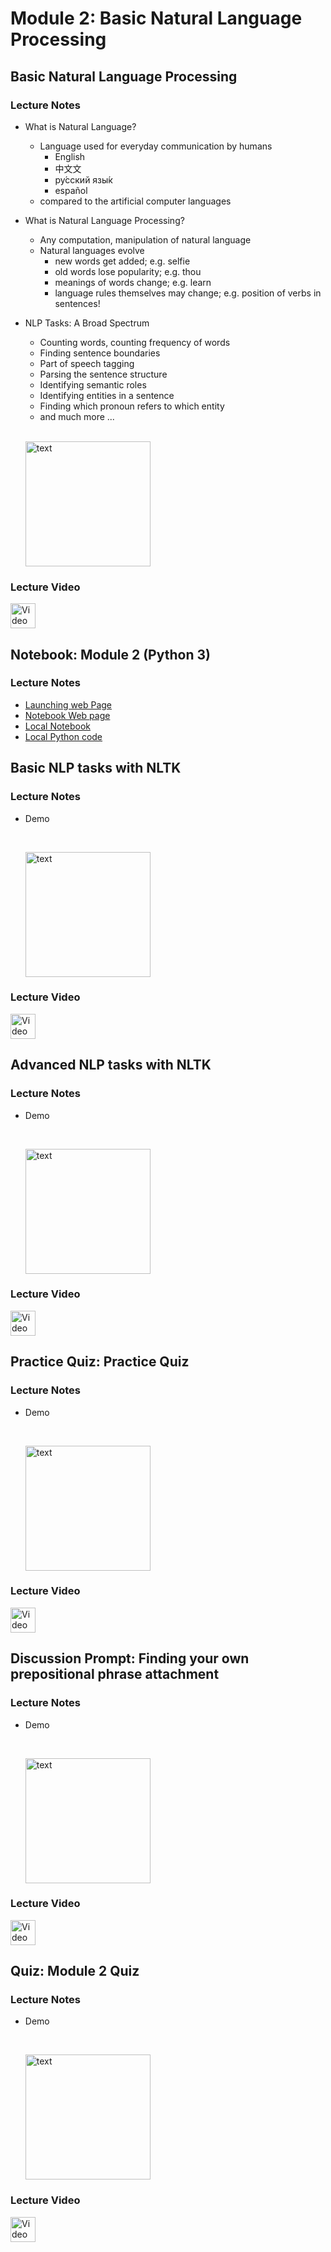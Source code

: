 # Module 2: Basic Natural Language Processing


## Basic Natural Language Processing

### Lecture Notes

+ What is Natural Language?
    + Language used for everyday communication by humans
        + English
        + 中⽂文
        + ру́сский язы́к
        + español
    + compared to the artificial computer languages

+ What is Natural Language Processing?
    + Any computation, manipulation of natural language
    + Natural languages evolve
        + new words get added; e.g. selfie
        + old words lose popularity; e.g. thou
        + meanings of words change; e.g. learn
        + language rules themselves may change; e.g. position of verbs in sentences!

+ NLP Tasks: A Broad Spectrum
    + Counting words, counting frequency of words
    + Finding sentence boundaries
    + Part of speech tagging
    + Parsing the sentence structure
    + Identifying semantic roles
    + Identifying entities in a sentence
    + Finding which pronoun refers to which entity
    + and much more ...

    <a href="url"> <br/>
        <img src="url" alt="text" title= "caption" height="200">
    </a>

### Lecture Video

<a href="https://d3c33hcgiwev3.cloudfront.net/Xqf0hGgFEeedjgoGzm8emA.processed/full/360p/index.mp4?Expires=1543017600&Signature=RxENKsaVj2xuLVE01tK8v1X5LaEQW-gAjoElMb6pXwXxj4c-R~G5tJTIkYvvSykIo4bW5Wtd3HFpNu3YcC4904vrMvtliufY4lRKY-5803JV~sG1dZJrGCZtQXRE3VJyq18FggYDYlRQQpXSp6iWq51TVqzQvjopJVAzjOxpCDI_&Key-Pair-Id=APKAJLTNE6QMUY6HBC5A" alt="Basic Natural Language Processing" target="_blank">
    <img src="http://files.softicons.com/download/system-icons/windows-8-metro-invert-icons-by-dakirby309/png/64x64/Folders%20&%20OS/My%20Videos.png" alt="Video" width="40px"> 
</a>


## Notebook: Module 2 (Python 3)

### Lecture Notes

+ [Launching web Page](https://www.coursera.org/learn/python-text-mining/notebook/NcOOH/module-2-python-3)
+ [Notebook Web page](https://hub.coursera-notebooks.org/user/dfxbyieeexzfjsmxjreyig/notebooks/Module%202%20(Python%203).ipynb)
+ [Local Notebook](notebooks/02-Module+2+Python.3.ipynb)
+ [Local Python code](notebooks/02-Module+2+Python.3.py)


## Basic NLP tasks with NLTK

### Lecture Notes

+ Demo
    ```Python

    ```

    <a href="url"> <br/>
        <img src="url" alt="text" title= "caption" height="200">
    </a>

### Lecture Video

<a href="url" alt="text" target="_blank">
    <img src="http://files.softicons.com/download/system-icons/windows-8-metro-invert-icons-by-dakirby309/png/64x64/Folders%20&%20OS/My%20Videos.png" alt="Video" width="40px"> 
</a>


## Advanced NLP tasks with NLTK

### Lecture Notes

+ Demo
    ```Python

    ```

    <a href="url"> <br/>
        <img src="url" alt="text" title= "caption" height="200">
    </a>

### Lecture Video

<a href="url" alt="text" target="_blank">
    <img src="http://files.softicons.com/download/system-icons/windows-8-metro-invert-icons-by-dakirby309/png/64x64/Folders%20&%20OS/My%20Videos.png" alt="Video" width="40px"> 
</a>


## Practice Quiz: Practice Quiz

### Lecture Notes

+ Demo
    ```Python

    ```

    <a href="url"> <br/>
        <img src="url" alt="text" title= "caption" height="200">
    </a>

### Lecture Video

<a href="url" alt="text" target="_blank">
    <img src="http://files.softicons.com/download/system-icons/windows-8-metro-invert-icons-by-dakirby309/png/64x64/Folders%20&%20OS/My%20Videos.png" alt="Video" width="40px"> 
</a>


## Discussion Prompt: Finding your own prepositional phrase attachment

### Lecture Notes

+ Demo
    ```Python

    ```

    <a href="url"> <br/>
        <img src="url" alt="text" title= "caption" height="200">
    </a>

### Lecture Video

<a href="url" alt="text" target="_blank">
    <img src="http://files.softicons.com/download/system-icons/windows-8-metro-invert-icons-by-dakirby309/png/64x64/Folders%20&%20OS/My%20Videos.png" alt="Video" width="40px"> 
</a>


## Quiz: Module 2 Quiz

### Lecture Notes

+ Demo
    ```Python

    ```

    <a href="url"> <br/>
        <img src="url" alt="text" title= "caption" height="200">
    </a>

### Lecture Video

<a href="url" alt="text" target="_blank">
    <img src="http://files.softicons.com/download/system-icons/windows-8-metro-invert-icons-by-dakirby309/png/64x64/Folders%20&%20OS/My%20Videos.png" alt="Video" width="40px"> 
</a>



